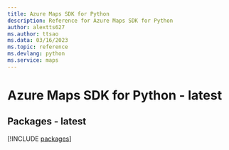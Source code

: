 ```yaml
---
title: Azure Maps SDK for Python
description: Reference for Azure Maps SDK for Python
author: alextts627
ms.author: ttsao
ms.data: 03/16/2023
ms.topic: reference
ms.devlang: python
ms.service: maps
---
```

# Azure Maps SDK for Python - latest
## Packages - latest
[!INCLUDE [packages](maps-index.md)]
